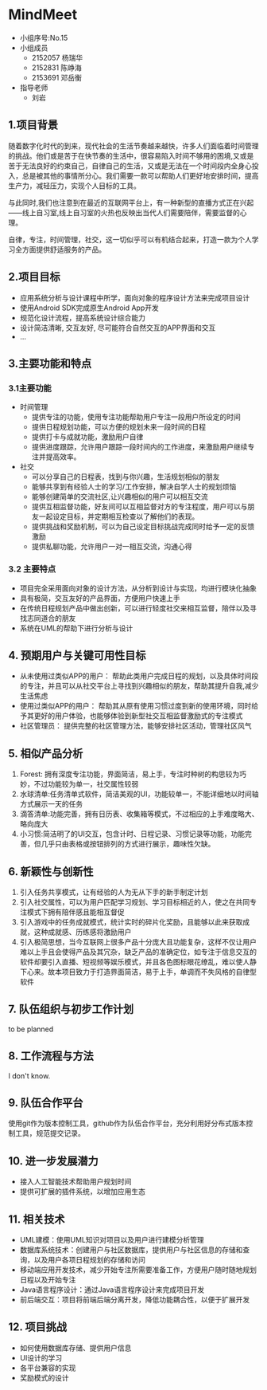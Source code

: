 # MindMeet

- 小组序号:No.15
- 小组成员
  - 2152057 杨瑞华
  - 2152831 陈峥海
  - 2153691 邓岳衡
- 指导老师
  - 刘岩

## 1.项目背景

​		随着数字化时代的到来，现代社会的生活节奏越来越快，许多人们面临着时间管理的挑战。他们或是苦于在快节奏的生活中，很容易陷入时间不够用的困境,又或是苦于无法良好的约束自己，自律自己的生活，又或是无法在一个时间段内全身心投入，总是被其他的事情所分心。我们需要一款可以帮助人们更好地安排时间，提高生产力，减轻压力，实现个人目标的工具。

​		与此同时,我们也注意到在最近的互联网平台上，有一种新型的直播方式正在兴起——线上自习室,线上自习室的火热也反映出当代人们需要陪伴，需要监督的心理。

​		自律，专注，时间管理，社交，这一切似乎可以有机结合起来，打造一款为个人学习全方面提供舒适服务的产品。

## 2.项目目标

- 应用系统分析与设计课程中所学，面向对象的程序设计方法来完成项目设计
- 使用Android SDK完成原生Android App开发
- 规范化设计流程，提高系统设计综合能力
- 设计简洁清晰, 交互友好, 尽可能符合自然交互的APP界面和交互
- ...

## 3.主要功能和特点

### 3.1主要功能

- 时间管理
  - 提供专注的功能，使用专注功能帮助用户专注一段用户所设定的时间
  - 提供日程规划功能，可以方便的规划未来一段时间的日程
  - 提供打卡与成就功能，激励用户自律
  - 提供进度跟踪，允许用户跟踪一段时间内的工作进度，来激励用户继续专注并提高效率。
- 社交
  - 可以分享自己的日程表，找到与你兴趣，生活规划相似的朋友
  - 能够共享到有经验人士的学习/工作安排，解决自学人士的规划烦恼
  - 能够创建简单的交流社区,让兴趣相似的用户可以相互交流
  - 提供互相监督功能，好友间可以互相监督对方的专注程度，用户可以与朋友一起设定目标，并定期相互检查以了解他们的表现。
  - 提供挑战和奖励机制，可以为自己设定目标挑战完成同时给予一定的反馈激励
  - 提供私聊功能，允许用户一对一相互交流，沟通心得

### 3.2 主要特点

- 项目完全采用面向对象的设计方法，从分析到设计与实现，均进行模块化抽象
- 具有极简，交互友好的产品界面，方便用户快速上手
- 在传统日程规划产品中做出创新，可以进行轻度社交来相互监督，陪伴以及寻找志同道合的朋友
- 系统在UML的帮助下进行分析与设计

## 4. 预期用户与关键可用性目标

- 从未使用过类似APP的用户：
  帮助此类用户完成日程的规划，以及具体时间段的专注，并且可以从社交平台上寻找到兴趣相似的朋友，帮助其提升自我,减少生活焦虑
- 使用过类似APP的用户：
  帮助其从原有使用习惯过度到新的使用环境，同时给予其更好的用户体验，也能够体验到新型社交互相监督激励式的专注模式
- 社区管理员：
  提供完整的社区管理方法，能够安排社区活动，管理社区风气

## 5. 相似产品分析

1. Forest: 拥有深度专注功能，界面简洁，易上手，专注时种树的构思较为巧妙，不过功能较为单一，社交属性较弱
2. 水球清单:任务清单式软件，简洁美观的UI，功能较单一，不能详细地以时间轴方式展示一天的任务
3. 滴答清单:功能完善，拥有日历表、收集箱等模式，不过相应的上手难度略大、略向庞大
4. 小习惯:简洁明了的UI交互，包含计时、日程记录、习惯记录等功能，功能完善，但几乎只由表格或按钮排列的方式进行展示，趣味性欠缺。

## 6. 新颖性与创新性

1. 引入任务共享模式，让有经验的人为无从下手的新手制定计划
2. 引入社交属性，可以为用户匹配学习规划、学习目标相近的人，使之在共同专注模式下拥有陪伴感且能相互督促
3. 引入游戏中的任务成就模式，统计实时的碎片化奖励，且能够以此来获取成就，这种成就感、历练感将激励用户
4. 引入极简思想，当今互联网上很多产品十分庞大且功能复杂，这样不仅让用户难以上手且会使得产品及其冗杂，缺乏产品的准确定位，如专注于信息交互的软件却要引入直播、短视频等娱乐模式，并且各色图标眼花缭乱，难以使人静下心来。故本项目致力于打造界面简洁，易于上手，单调而不失风格的自律型软件

## 7. 队伍组织与初步工作计划

to be planned

## 8. 工作流程与方法

I don't know.

## 9. 队伍合作平台

使用git作为版本控制工具，github作为队伍合作平台，充分利用好分布式版本控制工具，规范提交记录。

## 10. 进一步发展潜力

- 接入人工智能技术帮助用户规划时间
- 提供可扩展的插件系统，以增加应用生态

## 11. 相关技术

- UML建模：使用UML知识对项目以及用户进行建模分析管理
- 数据库系统技术：创建用户与社区数据库，提供用户与社区信息的存储和查询，以及用户各项日程规划的存储和访问
- 移动端应用开发技术，减少开始专注所需要准备工作，方便用户随时随地规划日程以及开始专注
- Java语言程序设计：通过Java语言程序设计来完成项目开发
- 前后端交互：项目将前端后端分离开发，降低功能耦合性，以便于扩展开发

## 12. 项目挑战

+ 如何使用数据库存储、提供用户信息
+ UI设计的学习
+ 各平台兼容的实现
+ 奖励模式的设计
